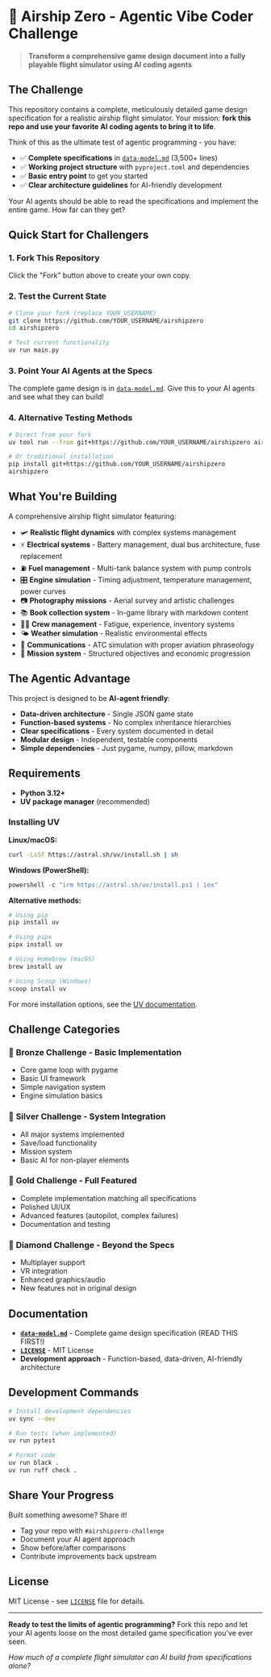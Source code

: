 # 🎈 Airship Zero - Agentic Vibe Coder Challenge

> **Transform a comprehensive game design document into a fully playable flight simulator using AI coding agents**

## The Challenge

This repository contains a complete, meticulously detailed game design specification for a realistic airship flight simulator. Your mission: **fork this repo and use your favorite AI coding agents to bring it to life**.

Think of this as the ultimate test of agentic programming - you have:
- ✅ **Complete specifications** in [`data-model.md`](data-model.md) (3,500+ lines)
- ✅ **Working project structure** with `pyproject.toml` and dependencies
- ✅ **Basic entry point** to get you started
- ✅ **Clear architecture guidelines** for AI-friendly development

Your AI agents should be able to read the specifications and implement the entire game. How far can they get?

## Quick Start for Challengers

### 1. Fork This Repository
Click the "Fork" button above to create your own copy.

### 2. Test the Current State
```bash
# Clone your fork (replace YOUR_USERNAME)
git clone https://github.com/YOUR_USERNAME/airshipzero
cd airshipzero

# Test current functionality
uv run main.py
```

### 3. Point Your AI Agents at the Specs
The complete game design is in [`data-model.md`](data-model.md). Give this to your AI agents and see what they can build!

### 4. Alternative Testing Methods
```bash
# Direct from your fork
uv tool run --from git+https://github.com/YOUR_USERNAME/airshipzero airshipzero

# Or traditional installation
pip install git+https://github.com/YOUR_USERNAME/airshipzero
airshipzero
```

## What You're Building

A comprehensive airship flight simulator featuring:

- 🛩️ **Realistic flight dynamics** with complex systems management
- ⚡ **Electrical systems** - Battery management, dual bus architecture, fuse replacement
- ⛽ **Fuel management** - Multi-tank balance system with pump controls
- 🎛️ **Engine simulation** - Timing adjustment, temperature management, power curves  
- 📷 **Photography missions** - Aerial survey and artistic challenges
- 📚 **Book collection system** - In-game library with markdown content
- 👨‍✈️ **Crew management** - Fatigue, experience, inventory systems
- 🌤️ **Weather simulation** - Realistic environmental effects
- 📡 **Communications** - ATC simulation with proper aviation phraseology
- 🎯 **Mission system** - Structured objectives and economic progression

## The Agentic Advantage

This project is designed to be **AI-agent friendly**:

- **Data-driven architecture** - Single JSON game state
- **Function-based systems** - No complex inheritance hierarchies  
- **Clear specifications** - Every system documented in detail
- **Modular design** - Independent, testable components
- **Simple dependencies** - Just pygame, numpy, pillow, markdown

## Requirements

- **Python 3.12+**
- **UV package manager** (recommended)

### Installing UV

**Linux/macOS:**
```bash
curl -LsSf https://astral.sh/uv/install.sh | sh
```

**Windows (PowerShell):**
```powershell
powershell -c "irm https://astral.sh/uv/install.ps1 | iex"
```

**Alternative methods:**
```bash
# Using pip
pip install uv

# Using pipx  
pipx install uv

# Using Homebrew (macOS)
brew install uv

# Using Scoop (Windows)
scoop install uv
```

For more installation options, see the [UV documentation](https://docs.astral.sh/uv/getting-started/installation/).

## Challenge Categories

### 🥉 **Bronze Challenge** - Basic Implementation
- Core game loop with pygame
- Basic UI framework
- Simple navigation system
- Engine simulation basics

### 🥈 **Silver Challenge** - System Integration  
- All major systems implemented
- Save/load functionality
- Mission system
- Basic AI for non-player elements

### 🥇 **Gold Challenge** - Full Featured
- Complete implementation matching all specifications
- Polished UI/UX
- Advanced features (autopilot, complex failures)
- Documentation and testing

### 💎 **Diamond Challenge** - Beyond the Specs
- Multiplayer support
- VR integration
- Enhanced graphics/audio
- New features not in original design

## Documentation

- **[`data-model.md`](data-model.md)** - Complete game design specification (READ THIS FIRST!)
- **[`LICENSE`](LICENSE)** - MIT License
- **Development approach** - Function-based, data-driven, AI-friendly architecture

## Development Commands

```bash
# Install development dependencies
uv sync --dev

# Run tests (when implemented)
uv run pytest

# Format code
uv run black .
uv run ruff check .
```

## Share Your Progress

Built something awesome? Share it!
- Tag your repo with `#airshipzero-challenge`
- Document your AI agent approach
- Show before/after comparisons
- Contribute improvements back upstream

## License

MIT License - see [`LICENSE`](LICENSE) file for details.

---

**Ready to test the limits of agentic programming?** Fork this repo and let your AI agents loose on the most detailed game specification you've ever seen. 

*How much of a complete flight simulator can AI build from specifications alone?*
